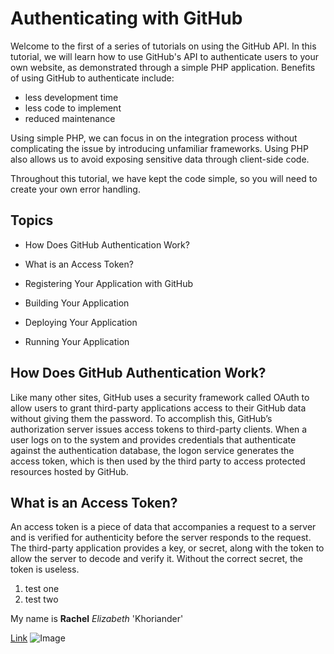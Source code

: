 # Authenticating with GitHub

Welcome to the first of a series of tutorials on using the GitHub API. In this tutorial, we will learn how to use GitHub's API to authenticate users to your own website, as demonstrated through a simple PHP application. Benefits of using GitHub to authenticate include:

- less development time
-	less code to implement
- reduced maintenance

Using simple PHP, we can focus in on the integration process without complicating the issue by introducing unfamiliar frameworks. Using PHP also allows us to avoid exposing sensitive data through client-side code. 

Throughout this tutorial, we have kept the code simple, so you will need to create your own error handling.

## Topics

- How Does GitHub Authentication Work?
- What is an Access Token?

- Registering Your Application with GitHub
- Building Your Application
- Deploying Your Application
- Running Your Application

## How Does GitHub Authentication Work?

Like many other sites, GitHub uses a security framework called OAuth to allow users to grant third-party applications access to their GitHub data without giving them the password. To accomplish this, GitHub’s authorization server issues access tokens to third-party clients. When a user logs on to the system and provides credentials that authenticate against the authentication database, the logon service generates the access token, which is then used by the third party to access protected resources hosted by GitHub.

## What is an Access Token?

An access token is a piece of data that accompanies a request to a server and is verified for authenticity before the server responds to the request. The third-party application provides a key, or secret, along with the token to allow the server to decode and verify it. Without the correct secret, the token is useless.


1. test one
2. test two


My name is **Rachel** _Elizabeth_ 'Khoriander'

[Link](http://www.sems-tech.com)
![Image](https://i.pinimg.com/736x/87/a9/28/87a9284797daf471596daeabd6669a31--tintin-et-milou-bd-tintin.jpg)
